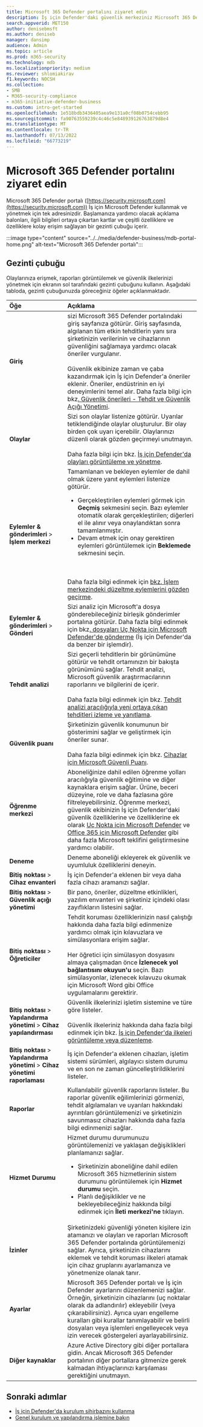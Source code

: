```yaml
---
title: Microsoft 365 Defender portalını ziyaret edin
description: İş için Defender'daki güvenlik merkeziniz Microsoft 365 Defender portalıdır. Portalda gezinmeyi öğrenin ve sonraki adımlarınıza bakın.
search.appverid: MET150
author: denisebmsft
ms.author: deniseb
manager: dansimp
audience: Admin
ms.topic: article
ms.prod: m365-security
ms.technology: mdb
ms.localizationpriority: medium
ms.reviewer: shlomiakirav
f1.keywords: NOCSH
ms.collection:
- SMB
- M365-security-compliance
- m365-initiative-defender-business
ms.custom: intro-get-started
ms.openlocfilehash: 1e518bdb3436405aea9e131a0cf08b0754cebb95
ms.sourcegitcommit: fa90763559239c4c46c5e848939126763879d8e4
ms.translationtype: MT
ms.contentlocale: tr-TR
ms.lasthandoff: 07/13/2022
ms.locfileid: "66773219"
---
```

# <a name="visit-the-microsoft-365-defender-portal"></a>Microsoft 365 Defender portalını ziyaret edin

Microsoft 365 Defender portalı ([https://security.microsoft.com](https://security.microsoft.com)) İş için Microsoft Defender kullanmak ve yönetmek için tek adresinizdir. Başlamanıza yardımcı olacak açıklama balonları, ilgili bilgileri ortaya çıkartan kartlar ve çeşitli özelliklere ve özelliklere kolay erişim sağlayan bir gezinti çubuğu içerir.

:::image type="content" source="../../media/defender-business/mdb-portal-home.png" alt-text="Microsoft 365 Defender portalı":::

## <a name="the-navigation-bar"></a>Gezinti çubuğu

Olaylarınıza erişmek, raporları görüntülemek ve güvenlik ilkelerinizi yönetmek için ekranın sol tarafındaki gezinti çubuğunu kullanın. Aşağıdaki tabloda, gezinti çubuğunuzda göreceğiniz öğeler açıklanmaktadır.

| Öğe | Açıklama |
|:---|:---|
| **Giriş** | sizi Microsoft 365 Defender portalındaki giriş sayfanıza götürür. Giriş sayfasında, algılanan tüm etkin tehditlerin yanı sıra şirketinizin verilerinin ve cihazlarının güvenliğini sağlamaya yardımcı olacak öneriler vurgulanır. <br/><br/>Güvenlik ekibinize zaman ve çaba kazandırmak için İş için Defender'a öneriler eklenir. Öneriler, endüstrinin en iyi deneyimlerini temel alır. Daha fazla bilgi için bkz[. Güvenlik önerileri - Tehdit ve Güvenlik Açığı Yönetimi](../defender-endpoint/tvm-security-recommendation.md). |
| **Olaylar** | Sizi son olaylar listenize götürür. Uyarılar tetiklendiğinde olaylar oluşturulur. Bir olay birden çok uyarı içerebilir. Olaylarınızı düzenli olarak gözden geçirmeyi unutmayın. <br/><br/>Daha fazla bilgi için bkz. [İş için Defender'da olayları görüntüleme ve yönetme](mdb-view-manage-incidents.md).|
| **Eylemler & gönderimleri** >  **İşlem merkezi** | Tamamlanan ve bekleyen eylemler de dahil olmak üzere yanıt eylemleri listenize götürür.<ul><li>Gerçekleştirilen eylemleri görmek için **Geçmiş** sekmesini seçin. Bazı eylemler otomatik olarak gerçekleştirilen; diğerleri el ile alınır veya onaylandıktan sonra tamamlanmıştır.</li><li>Devam etmek için onay gerektiren eylemleri görüntülemek için **Beklemede** sekmesini seçin.</li></ul><br/><br/>Daha fazla bilgi edinmek için [bkz. İşlem merkezindeki düzeltme eylemlerini gözden geçirme](mdb-review-remediation-actions.md). |
| **Eylemler & gönderimleri** >  **Gönderi** | Sizi analiz için Microsoft'a dosya gönderebileceğiniz birleşik gönderimler portalına götürür. Daha fazla bilgi edinmek için bkz[. dosyaları Uç Nokta için Microsoft Defender'de gönderme](../defender-endpoint/admin-submissions-mde.md) (İş için Defender'da da benzer bir işlemdir). |
| **Tehdit analizi** | Sizi geçerli tehditlerin bir görünümüne götürür ve tehdit ortamınızın bir bakışta görünümünü sağlar. Tehdit analizi, Microsoft güvenlik araştırmacılarının raporlarını ve bilgilerini de içerir. <br/><br/>Daha fazla bilgi edinmek için bkz. [Tehdit analizi aracılığıyla yeni ortaya çıkan tehditleri izleme ve yanıtlama](../defender-endpoint/threat-analytics.md). |
| **Güvenlik puanı** | Şirketinizin güvenlik konumunun bir gösterimini sağlar ve geliştirmek için öneriler sunar.<br/><br/>Daha fazla bilgi edinmek için bkz. [Cihazlar için Microsoft Güvenli Puanı](../defender-endpoint/tvm-microsoft-secure-score-devices.md). |
| **Öğrenme merkezi** | Aboneliğinize dahil edilen öğrenme yolları aracılığıyla güvenlik eğitimine ve diğer kaynaklara erişim sağlar. Ürüne, beceri düzeyine, role ve daha fazlasına göre filtreleyebilirsiniz. Öğrenme merkezi, güvenlik ekibinizin İş için Defender'daki güvenlik özelliklerine ve özelliklerine ek olarak [Uç Nokta için Microsoft Defender](../defender-endpoint/microsoft-defender-endpoint.md) ve [Office 365 için Microsoft Defender](../office-365-security/defender-for-office-365.md) gibi daha fazla Microsoft teklifini geliştirmesine yardımcı olabilir.  |
| **Deneme** | Deneme aboneliği ekleyerek ek güvenlik ve uyumluluk özelliklerini deneyin. |
| **Bitiş noktası** >  **Cihaz envanteri** | İş için Defender'a eklenen bir veya daha fazla cihazı aramanızı sağlar. |
| **Bitiş noktası** >  **Güvenlik açığı yönetimi** | Bir pano, öneriler, düzeltme etkinlikleri, yazılım envanteri ve şirketiniz içindeki olası zayıflıkların listesini sağlar. |
| **Bitiş noktası** >  **Öğreticiler** | Tehdit koruması özelliklerinizin nasıl çalıştığı hakkında daha fazla bilgi edinmenize yardımcı olmak için kılavuzlara ve simülasyonlara erişim sağlar. <br/><br/>Her öğretici için simülasyon dosyasını almaya çalışmadan önce **İzlenecek yol bağlantısını okuyun'u** seçin. Bazı simülasyonlar, izlenecek kılavuzu okumak için Microsoft Word gibi Office uygulamalarını gerektirir. |
| **Bitiş noktası** >  **Yapılandırma yönetimi** >  **Cihaz yapılandırması** | Güvenlik ilkelerinizi işletim sistemine ve türe göre listeler. <br/><br/>Güvenlik ilkeleriniz hakkında daha fazla bilgi edinmek için bkz. [İş için Defender'da ilkeleri görüntüleme veya düzenleme](mdb-view-edit-policies.md). |
| **Bitiş noktası** >  **Yapılandırma yönetimi** >  **Cihaz yönetimi raporlaması** | İş için Defender'a eklenen cihazları, işletim sistemi sürümleri, algılayıcı sistem durumu ve en son ne zaman güncelleştirildiklerini listeler. |
| **Raporlar** | Kullanılabilir güvenlik raporlarını listeler. Bu raporlar güvenlik eğilimlerinizi görmenizi, tehdit algılamaları ve uyarıları hakkındaki ayrıntıları görüntülemenizi ve şirketinizin savunmasız cihazları hakkında daha fazla bilgi edinmenizi sağlar. |
| **Hizmet Durumu** | Hizmet durumu durumunuzu görüntülemenizi ve yaklaşan değişiklikleri planlamanızı sağlar. <ul><li>Şirketinizin aboneliğine dahil edilen Microsoft 365 hizmetlerinin sistem durumunu görüntülemek için **Hizmet durumu** seçin.</li><li>Planlı değişiklikler ve ne bekleyebileceğiniz hakkında bilgi edinmek için **İleti merkezi'ne** tıklayın.</li></ul>  |
| **İzinler** | Şirketinizdeki güvenliği yöneten kişilere izin atamanızı ve olayları ve raporları Microsoft 365 Defender portalında görüntülemenizi sağlar. Ayrıca, şirketinizin cihazlarını eklemek ve tehdit koruması ilkeleri atamak için cihaz gruplarını ayarlamanıza ve yönetmenize olanak tanır.  |
| **Ayarlar** | Microsoft 365 Defender portalı ve İş için Defender ayarlarını düzenlemenizi sağlar. Örneğin, şirketinizin cihazlarını (uç noktalar olarak da adlandırılır) ekleyebilir (veya çıkarabilirsiniz). Ayrıca uyarı engelleme kuralları gibi kurallar tanımlayabilir ve belirli dosyaları veya işlemleri engelleyecek veya izin verecek göstergeleri ayarlayabilirsiniz.  |
| **Diğer kaynaklar** | Azure Active Directory gibi diğer portallara gidin. Ancak Microsoft 365 Defender portalının diğer portallara gitmenize gerek kalmadan ihtiyaçlarınızı karşılaması gerektiğini unutmayın. |

## <a name="next-steps"></a>Sonraki adımlar

- [İş için Defender'da kurulum sihirbazını kullanma](mdb-use-wizard.md)
- [Genel kurulum ve yapılandırma işlemine bakın](mdb-setup-configuration.md)